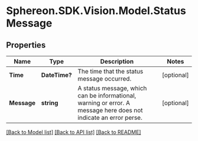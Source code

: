 # Sphereon.SDK.Vision.Model.StatusMessage
## Properties

Name | Type | Description | Notes
------------ | ------------- | ------------- | -------------
**Time** | **DateTime?** | The time that the status message occurred. | [optional] 
**Message** | **string** | A status message, which can be informational, warning or error. A message here does not indicate an error perse. | [optional] 

[[Back to Model list]](../README.md#documentation-for-models) [[Back to API list]](../README.md#documentation-for-api-endpoints) [[Back to README]](../README.md)

